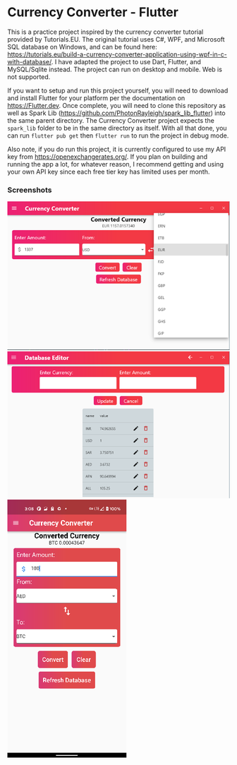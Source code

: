 # Currency Converter - Flutter

This is a practice project inspired by the currency converter tutorial provided by Tutorials.EU. The original tutorial uses C#, WPF, and Microsoft SQL database on Windows, and can be found here: https://tutorials.eu/build-a-currency-converter-application-using-wpf-in-c-with-database/. I have adapted the project to use Dart, Flutter, and MySQL/Sqlite instead. The project can run on desktop and mobile. Web is not supported.

If you want to setup and run this project yourself, you will need to download and install Flutter for your platform per the documentation on https://Flutter.dev. Once complete, you will need to clone this repository as well as Spark Lib (https://github.com/PhotonRayleigh/spark_lib_flutter) into the same parent directory. The Currency Converter project expects the `spark_lib` folder to be in the same directory as itself. With all that done, you can run `flutter pub get` then `flutter run` to run the project in debug mode.

Also note, if you do run this project, it is currently configured to use my API key from https://openexchangerates.org/. If you plan on building and running the app a lot, for whatever reason, I recommend getting and using your own API key since each free tier key has limited uses per month.

### Screenshots
![Desktop Converter Screen](docs/screenshots/Converter%20screen.png)
![Desktop Converter Screen](docs/screenshots/Editor%20screen.png)
![Desktop Converter Screen](docs/screenshots/Mobile%20converter.png)
